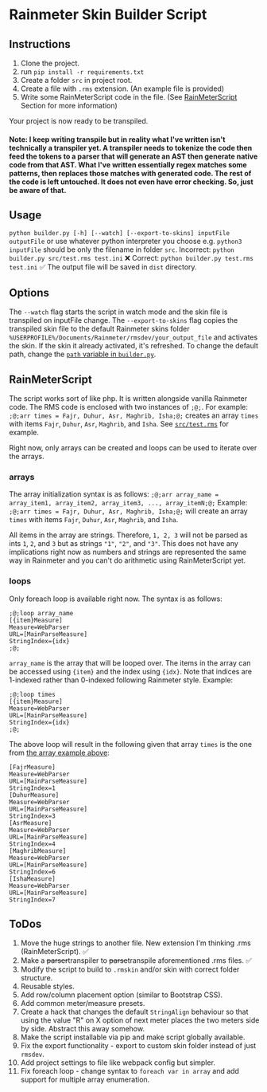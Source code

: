 # Rainmeter Skin Builder Script

## Instructions

1. Clone the project.
2. run `pip install -r requirements.txt`
3. Create a folder `src` in project root.
4. Create a file with `.rms` extension. (An example file is provided)
5. Write some RainMeterScript code in the file. (See [RainMeterScript](https://github.com/permafrost06/rm-skin-builder#rainmeterscript) Section for more information)

Your project is now ready to be transpiled.
#### Note: I keep writing transpile but in reality what I've written isn't technically a transpiler yet. A transpiler needs to tokenize the code then feed the tokens to a parser that will generate an AST then generate native code from that AST. What I've written essentially regex matches some patterns, then replaces those matches with generated code. The rest of the code is left untouched. It does not even have error checking. So, just be aware of that.

## Usage

`python builder.py [-h] [--watch] [--export-to-skins] inputFile outputFile`
or use whatever python interpreter you choose e.g. `python3`
`inputFile` should be only the filename in folder `src`.
Incorrect: `python builder.py src/test.rms test.ini` ❌
Correct: `python builder.py test.rms test.ini` ✅
The output file will be saved in `dist` directory.

## Options

The `--watch` flag starts the script in watch mode and the skin file is transpiled on inputFile change.
The `--export-to-skins` flag copies the transpiled skin file to the default Rainmeter skins folder `%USERPROFILE%/Documents/Rainmeter/rmsdev/your_output_file` and activates the skin. If the skin it already activated, it's refreshed. To change the default path, change the [`path` variable in `builder.py`](https://github.com/permafrost06/rm-skin-builder/blob/master/builder.py#L23).

## RainMeterScript

The script works sort of like php. It is written alongside vanilla Rainmeter code. The RMS code is enclosed with two instances of `;@;`. For example: `;@;arr times = Fajr, Duhur, Asr, Maghrib, Isha;@;` creates an array `times` with items `Fajr`, `Duhur`, `Asr`, `Maghrib`, and `Isha`. See [`src/test.rms`](https://github.com/permafrost06/rm-skin-builder/blob/master/src/test.rms) for example.

Right now, only arrays can be created and loops can be used to iterate over the arrays.

### arrays

The array initialization syntax is as follows:
`;@;arr array_name = array_item1, array_item2, array_item3, ..., array_itemN;@;`
Example: `;@;arr times = Fajr, Duhur, Asr, Maghrib, Isha;@;` will create an array `times` with items `Fajr`, `Duhur`, `Asr`, `Maghrib`, and `Isha`.

All items in the array are strings. Therefore, `1, 2, 3` will not be parsed as ints `1`, `2`, and `3` but as strings `"1"`, `"2"`, and `"3"`. This does not have any implications right now as numbers and strings are represented the same way in Rainmeter and you can't do arithmetic using RainMeterScript yet.

### loops

Only foreach loop is available right now. The syntax is as follows:

```
;@;loop array_name
[{item}Measure]
Measure=WebParser
URL=[MainParseMeasure]
StringIndex={idx}
;@;
```

`array_name` is the array that will be looped over. The items in the array can be accessed using `{item}` and the index using `{idx}`. Note that indices are 1-indexed rather than 0-indexed following Rainmeter style.
Example:

```
;@;loop times
[{item}Measure]
Measure=WebParser
URL=[MainParseMeasure]
StringIndex={idx}
;@;
```

The above loop will result in the following given that array `times` is the one from [the array example above](https://github.com/permafrost06/rm-skin-builder#arrays):

```
[FajrMeasure]
Measure=WebParser
URL=[MainParseMeasure]
StringIndex=1
[DuhurMeasure]
Measure=WebParser
URL=[MainParseMeasure]
StringIndex=3
[AsrMeasure]
Measure=WebParser
URL=[MainParseMeasure]
StringIndex=4
[MaghribMeasure]
Measure=WebParser
URL=[MainParseMeasure]
StringIndex=6
[IshaMeasure]
Measure=WebParser
URL=[MainParseMeasure]
StringIndex=7
```

## ToDos

1. Move the huge strings to another file. New extension I'm thinking .rms (RainMeterScript). ✅
1. Make a ~~parser~~transpiler to ~~parse~~transpile aforementioned .rms files. ✅
1. Modify the script to build to `.rmskin` and/or skin with correct folder structure.
1. Reusable styles.
1. Add row/column placement option (similar to Bootstrap CSS).
1. Add common meter/measure presets.
1. Create a hack that changes the default `StringAlign` behaviour so that using the value "R" on X option of next meter places the two meters side by side. Abstract this away somehow.
1. Make the script installable via pip and make script globally available.
2. Fix the export functionality - export to custom skin folder instead of just `rmsdev`.
3. Add project settings to file like webpack config but simpler.
4. Fix foreach loop - change syntax to `foreach var in array` and add support for multiple array enumeration.
